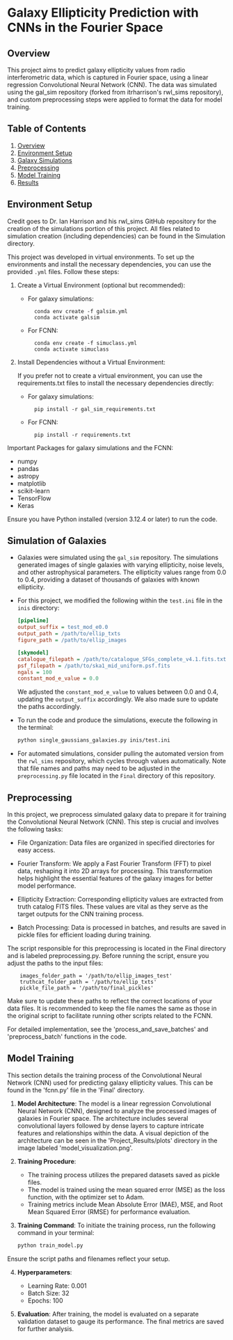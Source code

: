 # Galaxy Ellipticity Prediction with CNNs in the Fourier Space

## Overview
This project aims to predict galaxy ellipticity values from radio interferometric data, which is captured in Fourier space, using a linear regression Convolutional Neural Network (CNN). The data was simulated using the gal_sim repository (forked from itrharrison's rwl_sims repository), and custom preprocessing steps were applied to format the data for model training.


## Table of Contents
1. [Overview](#overview)
2. [Environment Setup](#environment-setup)
3. [Galaxy Simulations](#galaxy-simulations)
4. [Preprocessing](#preprocessing) 
5. [Model Training](#model-training)
6. [Results](#results)


## Environment Setup
Credit goes to Dr. Ian Harrison and his rwl_sims GitHub repository for the creation of the simulations portion of this project. All files related to simulation creation (including dependencies) can be found in the Simulation directory.

This project was developed in virtual environments. To set up the environments and install the necessary dependencies, you can use the provided `.yml` files. Follow these steps:

1. Create a Virtual Environment (optional but recommended):

    - For galaxy simulations:
    
            conda env create -f galsim.yml
            conda activate galsim
        
    - For FCNN:

            conda env create -f simuclass.yml
            conda activate simuclass

2. Install Dependencies without a Virtual Environment: 

    If you prefer not to create a virtual environment, you can use the requirements.txt files to install the necessary dependencies directly:

    - For galaxy simulations:
    
            pip install -r gal_sim_requirements.txt

        
    - For FCNN:

            pip install -r requirements.txt


Important Packages for galaxy simulations and the FCNN:
- numpy
- pandas
- astropy
- matplotlib
- scikit-learn
- TensorFlow
- Keras

Ensure you have Python installed (version 3.12.4 or later) to run the code.


## Simulation of Galaxies
   - Galaxies were simulated using the `gal_sim` repository. The simulations generated images of single galaxies with varying ellipticity, noise levels, and other astrophysical parameters. The ellipticity values range from 0.0 to 0.4, providing a dataset of thousands of galaxies with known ellipticity.

   - For this project, we modified the following within the `test.ini` file in the `inis` directory:
     ```ini
     [pipeline]
     output_suffix = test_mod_e0.0
     output_path = /path/to/ellip_txts
     figure_path = /path/to/ellip_images

     [skymodel]
     catalogue_filepath = /path/to/catalogue_SFGs_complete_v4.1.fits.txt
     psf_filepath = /path/to/ska1_mid_uniform.psf.fits
     ngals = 100
     constant_mod_e_value = 0.0
     ```
     We adjusted the `constant_mod_e_value` to values between 0.0 and 0.4, updating the `output_suffix` accordingly. We also made sure to update the paths accordingly.

   - To run the code and produce the simulations, execute the following in the terminal:
     ```bash
     python single_gaussians_galaxies.py inis/test.ini
     ```

   - For automated simulations, consider pulling the automated version from the `rwl_sims` repository, which cycles through values automatically. Note that file names and paths may need to be adjusted in the `preprocessing.py` file located in the `Final` directory of this repository.

## Preprocessing
In this project, we preprocess simulated galaxy data to prepare it for training the Convolutional Neural Network (CNN). This step is crucial and involves the following tasks:

   - File Organization: Data files are organized in specified directories for easy access.

   - Fourier Transform: We apply a Fast Fourier Transform (FFT) to pixel data, reshaping it into 2D arrays for processing. This transformation helps highlight the essential features of the galaxy images for better model performance.

   - Ellipticity Extraction: Corresponding ellipticity values are extracted from truth catalog FITS files. These values are vital as they serve as the target outputs for the CNN training process.

   - Batch Processing: Data is processed in batches, and results are saved in pickle files for efficient loading during training.

The script responsible for this preprocessing is located in the Final directory and is labeled preprocessing.py. Before running the script, ensure you adjust the paths to the input files:
  
        images_folder_path = '/path/to/ellip_images_test'
        truthcat_folder_path = '/path/to/ellip_txts'
        pickle_file_path = '/path/to/final_pickles'
    
Make sure to update these paths to reflect the correct locations of your data files. It is recommended to keep the file names the same as those in the original script to facilitate running other scripts related to the FCNN.

For detailed implementation, see the 'process_and_save_batches' and 'preprocess_batch' functions in the code.


## Model Training
This section details the training process of the Convolutional Neural Network (CNN) used for predicting galaxy ellipticity values. This can be found in the 'fcnn.py' file in the 'Final' directory.

1. **Model Architecture**: The model is a linear regression Convolutional Neural Network (CNN), designed to analyze the processed images of galaxies in Fourier space. The architecture includes several convolutional layers followed by dense layers to capture intricate features and relationships within the data. A visual depiction of the architecture can be seen in the 'Project_Results/plots' directory in the image labeled 'model_visualization.png'.

2. **Training Procedure**: 
    - The training process utilizes the prepared datasets saved as pickle files. 
    - The model is trained using the mean squared error (MSE) as the loss function, with the optimizer set to Adam.
    - Training metrics include Mean Absolute Error (MAE), MSE, and Root Mean Squared Error (RMSE) for performance evaluation.

3. **Training Command**:
   To initiate the training process, run the following command in your terminal:
   ```bash
   python train_model.py

Ensure the script paths and filenames reflect your setup.

4. **Hyperparameters**:
    - Learning Rate: 0.001
    - Batch Size: 32
    - Epochs: 100

5. **Evaluation**: After training, the model is evaluated on a separate validation dataset to gauge its performance. The final metrics are saved for further analysis.